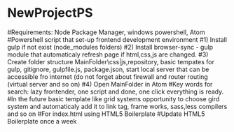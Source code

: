 # NewProjectPS
#Requirements: Node Package Manager, windows powershell, Atom
#Powershell script that set-up frontend development environment
#1) Install gulp if not exist (node_modules folders)
#2) Install browser-sync - gulp module that automaticaly refresh page if html,css,js are changed.
#3) Create folder structure MainFolder\css|js,repository, basic tempates for gulp, gitignore, gulpfile.js, package.json, start local server that can be accessible fro internet (do not forget about firewall and router routing (virtual server and so on)
#4) Open MainFolder in Atom
#Key words for search: lazy frontender, one script and done, one click everything is ready.
#In the future basic template like grid systems opportunity to choose gird system and automaticaly add it to link tag, frame works, sass,less compilers and so on
#For index.html using HTML5 Boilerplate
#Update HTML5 Boilerplate once a week
#
